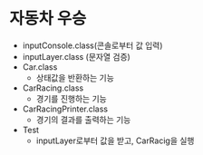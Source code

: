 # 자동차 우승
- inputConsole.class(콘솔로부터 값 입력) 
- inputLayer.class (문자열 검증)
- Car.class 
    - 상태값을 반환하는 기능
- CarRacing.class
    - 경기를 진행하는 기능
- CarRacingPrinter.class
  - 경기의 결과를 출력하는 기능
- Test
  - inputLayer로부터 값을 받고, CarRacig을 실행 
